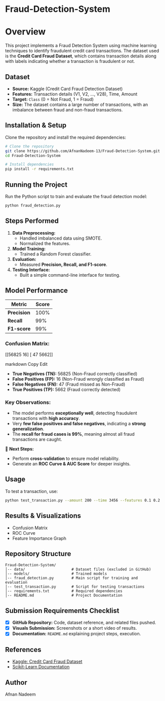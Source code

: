 # Fraud-Detection-System

# Overview
This project implements a Fraud Detection System using machine learning techniques to identify fraudulent credit card transactions. The dataset used is the **Credit Card Fraud Dataset**, which contains transaction details along with labels indicating whether a transaction is fraudulent or not.

## Dataset
- **Source:** Kaggle (Credit Card Fraud Detection Dataset)
- **Features:** Transaction details (V1, V2, ..., V28), Time, Amount
- **Target:** `Class` (0 = Not Fraud, 1 = Fraud)
- **Size:** The dataset contains a large number of transactions, with an imbalance between fraud and non-fraud transactions.

## Installation & Setup
Clone the repository and install the required dependencies:

```sh
# Clone the repository
git clone https://github.com/AfnanNadeem-13/Fraud-Detection-System.git
cd Fraud-Detection-System

# Install dependencies
pip install -r requirements.txt
```

## Running the Project
Run the Python script to train and evaluate the fraud detection model:

```sh
python fraud_detection.py
```

## Steps Performed
1. **Data Preprocessing:**
   - Handled imbalanced data using SMOTE.
   - Normalized the features.
2. **Model Training:**
   - Trained a Random Forest classifier.
3. **Evaluation:**
   - Measured **Precision, Recall, and F1-score**.
4. **Testing Interface:**
   - Built a simple command-line interface for testing.

## Model Performance

| Metric      | Score  |
|------------|--------|
| **Precision** | 100%  |
| **Recall**    | 99%   |
| **F1-score**  | 99%   |

### Confusion Matrix:
[[56825 16] [ 47 5662]]

markdown
Copy
Edit

- **True Negatives (TN):** 56825 (Non-Fraud correctly classified)
- **False Positives (FP):** 16 (Non-Fraud wrongly classified as Fraud)
- **False Negatives (FN):** 47 (Fraud missed as Non-Fraud)
- **True Positives (TP):** 5662 (Fraud correctly detected)

### Key Observations:
- The model performs **exceptionally well**, detecting fraudulent transactions with **high accuracy**.
- Very **few false positives and false negatives**, indicating a **strong generalization**.
- The **recall for fraud cases is 99%**, meaning almost all fraud transactions are caught.

📌 **Next Steps:**
- Perform **cross-validation** to ensure model reliability.
- Generate an **ROC Curve & AUC Score** for deeper insights.


## Usage
To test a transaction, use:

```sh
python test_transaction.py --amount 200 --time 3456 --features 0.1 0.2 ...
```

## Results & Visualizations
- Confusion Matrix
- ROC Curve
- Feature Importance Graph

## Repository Structure
```
Fraud-Detection-System/
│-- data/                     # Dataset files (excluded in GitHub)
│-- models/                   # Trained models
│-- fraud_detection.py        # Main script for training and evaluation
│-- test_transaction.py       # Script for testing transactions
│-- requirements.txt          # Required dependencies
│-- README.md                 # Project Documentation
```

## Submission Requirements Checklist
- [x] **GitHub Repository:** Code, dataset reference, and related files pushed.
- [x] **Visuals Submission:** Screenshots or a short video of results.
- [x] **Documentation:** `README.md` explaining project steps, execution.

## References
- [Kaggle: Credit Card Fraud Dataset](https://www.kaggle.com/datasets/mlg-ulb/creditcardfraud)
- [Scikit-Learn Documentation](https://scikit-learn.org/)

## Author
Afnan Nadeem
